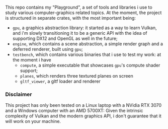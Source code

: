 
This repo contains my "Playground", a set of tools and libraries i use to study various computer-graphics related topics.
At the moment, the project is structured in separate crates, with the most important being:
* `gpu`, a graphics abstraction library: it started as a way to learn Vulkan, and i'm slowly transitioning it to be a generic API with the idea of supporting
DX12 and OpenGL as well in the future;
* `engine`, which contains a scene abstraction, a simple render graph and a deferred renderer, built using `gpu`;
* `testbench`, which contains various binaries that i use to test my work: at the moment i have
    * `compute`, a simple executable that showcases `gpu`'s compute shader support;
    * `planes`, which renders three textured planes on screen
    * `gltf_viewer`, a gltf loader and renderer

### Disclaimer
This project has only been tested on a Linux laptop with a NVidia RTX 3070 and a Windows computer with an AMD 5700XT: 
Given the intrinsic complexity of Vulkan and the modern graphics API, i don't guarantee that it will work on your machine.
